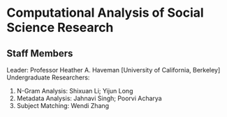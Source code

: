 # Computational Analysis of Social Science Research

## Staff Members
Leader: Professor Heather A. Haveman [University of California, Berkeley]   
Undergraduate Researchers:   
  1. N-Gram Analysis: Shixuan Li; Yijun Long   
  2. Metadata Analysis: Jahnavi Singh; Poorvi Acharya    
  3. Subject Matching: Wendi Zhang   


  


